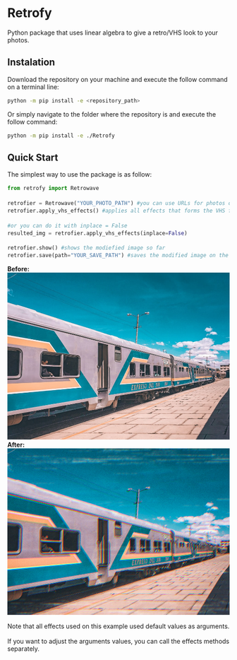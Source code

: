 # Retrofy

Python package that uses linear algebra to give a retro/VHS look to your photos.

## Instalation

Download the repository on your machine and execute the follow command on a terminal line:

```bash
python -m pip install -e <repository_path>
```

Or simply navigate to the folder where the repository is and execute the follow command:

```bash
python -m pip install -e ./Retrofy
```

## Quick Start

The simplest way to use the package is as follow:

```python
from retrofy import Retrowave

retrofier = Retrowave("YOUR_PHOTO_PATH") #you can use URLs for photos on the web
retrofier.apply_vhs_effects() #applies all effects that forms the VHS filter

#or you can do it with inplace = False
resulted_img = retrofier.apply_vhs_effects(inplace=False)

retrofier.show() #shows the modiefied image so far
retrofier.save(path="YOUR_SAVE_PATH") #saves the modified image on the selected path
```
**Before:**
![Alt](https://github.com/begalv/Retrofy/blob/main/docs/images/before.jpg)
**After:**
![Alt](https://github.com/begalv/Retrofy/blob/main/docs/images/after.png)

Note that all effects used on this example used default values as arguments. <br /><br /> If you want to adjust the arguments values, you can call the effects methods separately. <br /><br />


